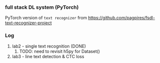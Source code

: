 ### full stack DL system (PyTorch)
PyTorch version of `text recognizer` from https://github.com/pagpires/fsdl-text-recognizer-project

### Log
1. lab2 - single text recognition (DONE)
    1) TODO: need to revisit h5py for Dataset()
2. lab3 - line text detection & CTC loss